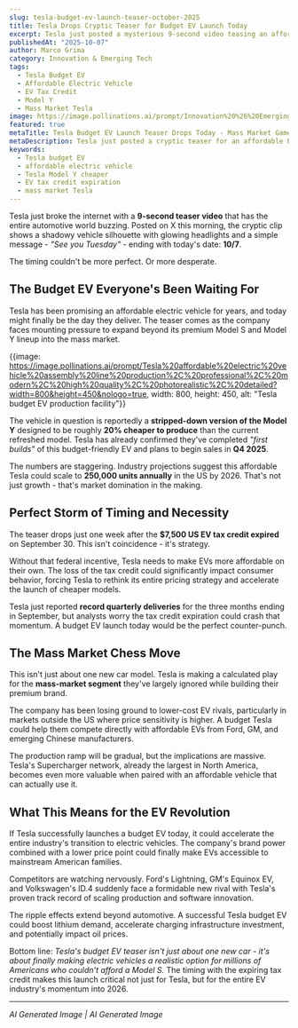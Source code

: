 ```yaml
---
slug: tesla-budget-ev-launch-teaser-october-2025
title: Tesla Drops Cryptic Teaser for Budget EV Launch Today
excerpt: Tesla just posted a mysterious 9-second video teasing an affordable electric vehicle reveal happening RIGHT NOW. The timing couldn't be more critical.
publishedAt: "2025-10-07"
author: Marco Grima
category: Innovation & Emerging Tech
tags:
  - Tesla Budget EV
  - Affordable Electric Vehicle
  - EV Tax Credit
  - Model Y
  - Mass Market Tesla
image: https://image.pollinations.ai/prompt/Innovation%20%26%20Emerging%20Tech%20technology%2C%20Tesla%20budget%20EV%2C%20affordable%20electric%20vehicle%2C%20professional%2C%20modern%2C%20high%20quality%2C%20photorealistic%2C%20detailed?width=1200&height=600&nologo=true
featured: true
metaTitle: Tesla Budget EV Launch Teaser Drops Today - Mass Market Game Changer
metaDescription: Tesla just posted a cryptic teaser for an affordable EV launching today. With the $7,500 tax credit expired, this budget Model Y could change everything for the mass market.
keywords:
  - Tesla budget EV
  - affordable electric vehicle
  - Tesla Model Y cheaper
  - EV tax credit expiration
  - mass market Tesla
---
```


Tesla just broke the internet with a **9-second teaser video** that has the entire automotive world buzzing. Posted on X this morning, the cryptic clip shows a shadowy vehicle silhouette with glowing headlights and a simple message - *"See you Tuesday"* - ending with today's date: **10/7**.

The timing couldn't be more perfect. Or more desperate.

## **The Budget EV Everyone's Been Waiting For**

Tesla has been promising an affordable electric vehicle for years, and today might finally be the day they deliver. The teaser comes as the company faces mounting pressure to expand beyond its premium Model S and Model Y lineup into the mass market.

{{image: https://image.pollinations.ai/prompt/Tesla%20affordable%20electric%20vehicle%20assembly%20line%20production%2C%20professional%2C%20modern%2C%20high%20quality%2C%20photorealistic%2C%20detailed?width=800&height=450&nologo=true, width: 800, height: 450, alt: "Tesla budget EV production facility"}}

The vehicle in question is reportedly a **stripped-down version of the Model Y** designed to be roughly **20% cheaper to produce** than the current refreshed model. Tesla has already confirmed they've completed *"first builds"* of this budget-friendly EV and plans to begin sales in **Q4 2025**.

The numbers are staggering. Industry projections suggest this affordable Tesla could scale to **250,000 units annually** in the US by 2026. That's not just growth - that's market domination in the making.

## **Perfect Storm of Timing and Necessity**

The teaser drops just one week after the **$7,500 US EV tax credit expired** on September 30. This isn't coincidence - it's strategy.

Without that federal incentive, Tesla needs to make EVs more affordable on their own. The loss of the tax credit could significantly impact consumer behavior, forcing Tesla to rethink its entire pricing strategy and accelerate the launch of cheaper models.

Tesla just reported **record quarterly deliveries** for the three months ending in September, but analysts worry the tax credit expiration could crash that momentum. A budget EV launch today would be the perfect counter-punch.

## **The Mass Market Chess Move**

This isn't just about one new car model. Tesla is making a calculated play for the **mass-market segment** they've largely ignored while building their premium brand.

The company has been losing ground to lower-cost EV rivals, particularly in markets outside the US where price sensitivity is higher. A budget Tesla could help them compete directly with affordable EVs from Ford, GM, and emerging Chinese manufacturers.

The production ramp will be gradual, but the implications are massive. Tesla's Supercharger network, already the largest in North America, becomes even more valuable when paired with an affordable vehicle that can actually use it.

## **What This Means for the EV Revolution**

If Tesla successfully launches a budget EV today, it could accelerate the entire industry's transition to electric vehicles. The company's brand power combined with a lower price point could finally make EVs accessible to mainstream American families.

Competitors are watching nervously. Ford's Lightning, GM's Equinox EV, and Volkswagen's ID.4 suddenly face a formidable new rival with Tesla's proven track record of scaling production and software innovation.

The ripple effects extend beyond automotive. A successful Tesla budget EV could boost lithium demand, accelerate charging infrastructure investment, and potentially impact oil prices.

Bottom line: *Tesla's budget EV teaser isn't just about one new car - it's about finally making electric vehicles a realistic option for millions of Americans who couldn't afford a Model S.* The timing with the expiring tax credit makes this launch critical not just for Tesla, but for the entire EV industry's momentum into 2026.

---

*AI Generated Image | AI Generated Image*
